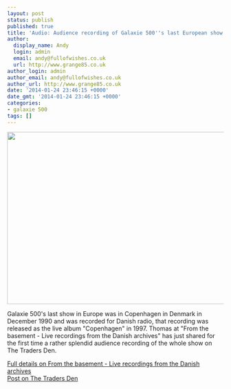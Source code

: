```yaml
---
layout: post
status: publish
published: true
title: 'Audio: Audience recording of Galaxie 500''s last European show'
author:
  display_name: Andy
  login: admin
  email: andy@fullofwishes.co.uk
  url: http://www.grange85.co.uk
author_login: admin
author_email: andy@fullofwishes.co.uk
author_url: http://www.grange85.co.uk
date: '2014-01-24 23:46:15 +0000'
date_gmt: '2014-01-24 23:46:15 +0000'
categories:
- galaxie 500
tags: []
---
```

<p><img src="https://media.fullofwishes.co.uk/01-galaxie_500/pictures/galaxie-500-1990-copenhagen-setlist-crop.jpg" width="640" height="400" class="aligncenter" /></p>
<p>Galaxie 500's last show in Europe was in Copenhagen in Denmark in December 1990 and was recorded for Danish radio, that recording was released as the live album "Copenhagen" in 1997. Thomas at "From the basement - Live recordings from the Danish archives" has just shared for the first time a rather splendid audience recording of the whole show on The Traders Den.</p>
<p><a href="http://tdk-c90.blogspot.co.uk/2014/01/1990-12-01-galaxie-500-copenhagen.html?showComment=1390604339652#c1989929547132674508">Full details on From the basement - Live recordings from the Danish archives</a><br />
<a href="http://www.thetradersden.org/forums/showthread.php?t=108649">Post on The Traders Den</a></p>
